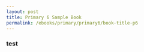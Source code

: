 ```yaml
---
layout: post
title: Primary 6 Sample Book
permalink: /ebooks/primary/primary6/book-title-p6
---
```


### test